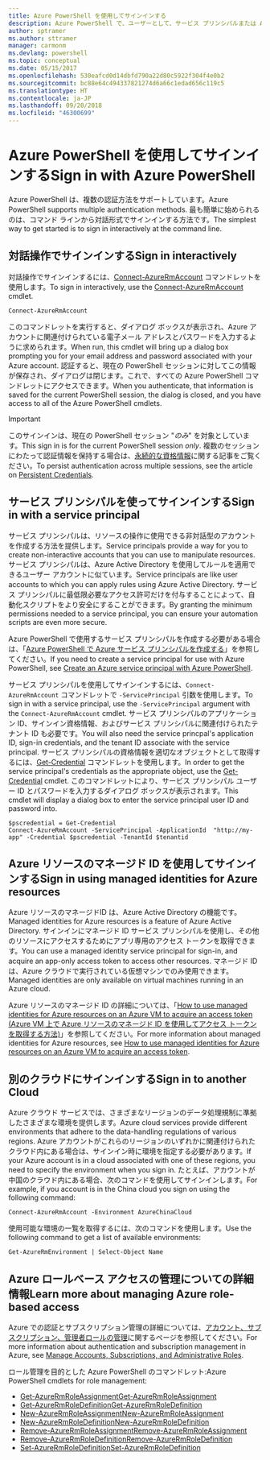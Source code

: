 ```yaml
---
title: Azure PowerShell を使用してサインインする
description: Azure PowerShell で、ユーザーとして、サービス プリンシパルまたは Azure リソースのマネージド ID を使用してサインインする方法。
author: sptramer
ms.author: sttramer
manager: carmonm
ms.devlang: powershell
ms.topic: conceptual
ms.date: 05/15/2017
ms.openlocfilehash: 530eafcd0d14dbfd790a22d80c5922f304f4e0b2
ms.sourcegitcommit: bc88e64c494337821274d6a66c1edad656c119c5
ms.translationtype: HT
ms.contentlocale: ja-JP
ms.lasthandoff: 09/20/2018
ms.locfileid: "46300699"
---
```

# <a name="sign-in-with-azure-powershell"></a><span data-ttu-id="3f619-103">Azure PowerShell を使用してサインインする</span><span class="sxs-lookup"><span data-stu-id="3f619-103">Sign in with Azure PowerShell</span></span>

<span data-ttu-id="3f619-104">Azure PowerShell は、複数の認証方法をサポートしています。</span><span class="sxs-lookup"><span data-stu-id="3f619-104">Azure PowerShell supports multiple authentication methods.</span></span> <span data-ttu-id="3f619-105">最も簡単に始められるのは、コマンド ラインから対話形式でサインインする方法です。</span><span class="sxs-lookup"><span data-stu-id="3f619-105">The simplest way to get started is to sign in interactively at the command line.</span></span>

## <a name="sign-in-interactively"></a><span data-ttu-id="3f619-106">対話操作でサインインする</span><span class="sxs-lookup"><span data-stu-id="3f619-106">Sign in interactively</span></span>

<span data-ttu-id="3f619-107">対話操作でサインインするには、[Connect-AzureRmAccount](/powershell/module/azurerm.profile/connect-azurermaccount) コマンドレットを使用します。</span><span class="sxs-lookup"><span data-stu-id="3f619-107">To sign in interactively, use the [Connect-AzureRmAccount](/powershell/module/azurerm.profile/connect-azurermaccount) cmdlet.</span></span>

```azurepowershell
Connect-AzureRmAccount
```

<span data-ttu-id="3f619-108">このコマンドレットを実行すると、ダイアログ ボックスが表示され、Azure アカウントに関連付けられている電子メール アドレスとパスワードを入力するように求められます。</span><span class="sxs-lookup"><span data-stu-id="3f619-108">When run, this cmdlet will bring up a dialog box prompting you for your email address and password associated with your Azure account.</span></span> <span data-ttu-id="3f619-109">認証すると、現在の PowerShell セッションに対してこの情報が保存され、ダイアログは閉じます。これで、すべての Azure PowerShell コマンドレットにアクセスできます。</span><span class="sxs-lookup"><span data-stu-id="3f619-109">When you authenticate, that information is saved for the current PowerShell session, the dialog is closed, and you have access to all of the Azure PowerShell cmdlets.</span></span>

> [!IMPORTANT]
> <span data-ttu-id="3f619-110">このサインインは、現在の PowerShell セッション "_のみ_" を対象としています。</span><span class="sxs-lookup"><span data-stu-id="3f619-110">This sign in is for the current PowerShell session _only_.</span></span> <span data-ttu-id="3f619-111">複数のセッションにわたって認証情報を保持する場合は、[永続的な資格情報](context-persistence.md)に関する記事をご覧ください。</span><span class="sxs-lookup"><span data-stu-id="3f619-111">To persist authentication across multiple sessions, see the article on [Persistent Credentials](context-persistence.md).</span></span>

## <a name="sign-in-with-a-service-principal"></a><span data-ttu-id="3f619-112">サービス プリンシパルを使ってサインインする</span><span class="sxs-lookup"><span data-stu-id="3f619-112">Sign in with a service principal</span></span>

<span data-ttu-id="3f619-113">サービス プリンシパルは、リソースの操作に使用できる非対話型のアカウントを作成する方法を提供します。</span><span class="sxs-lookup"><span data-stu-id="3f619-113">Service principals provide a way for you to create non-interactive accounts that you can use to manipulate resources.</span></span> <span data-ttu-id="3f619-114">サービス プリンシパルは、Azure Active Directory を使用してルールを適用できるユーザー アカウントに似ています。</span><span class="sxs-lookup"><span data-stu-id="3f619-114">Service principals are like user accounts to which you can apply rules using Azure Active Directory.</span></span> <span data-ttu-id="3f619-115">サービス プリンシパルに最低限必要なアクセス許可だけを付与することによって、自動化スクリプトをより安全にすることができます。</span><span class="sxs-lookup"><span data-stu-id="3f619-115">By granting the minimum permissions needed to a service principal, you can ensure your automation scripts are even more secure.</span></span>

<span data-ttu-id="3f619-116">Azure PowerShell で使用するサービス プリンシパルを作成する必要がある場合は、「[Azure PowerShell で Azure サービス プリンシパルを作成する](create-azure-service-principal-azureps.md)」を参照してください。</span><span class="sxs-lookup"><span data-stu-id="3f619-116">If you need to create a service principal for use with Azure PowerShell, see [Create an Azure service principal with Azure PowerShell](create-azure-service-principal-azureps.md).</span></span>

<span data-ttu-id="3f619-117">サービス プリンシパルを使用してサインインするには、`Connect-AzureRmAccount` コマンドレットで `-ServicePrincipal` 引数を使用します。</span><span class="sxs-lookup"><span data-stu-id="3f619-117">To sign in with a service principal, use the `-ServicePrincipal` argument with the `Connect-AzureRmAccount` cmdlet.</span></span> <span data-ttu-id="3f619-118">サービス プリンシパルのアプリケーション ID、サインイン資格情報、およびサービス プリンシパルに関連付けられたテナント ID も必要です。</span><span class="sxs-lookup"><span data-stu-id="3f619-118">You will also need the service princpal's application ID, sign-in credentials, and the tenant ID associate with the service principal.</span></span> <span data-ttu-id="3f619-119">サービス プリンシパルの資格情報を適切なオブジェクトとして取得するには、[Get-Credential](/powershell/module/microsoft.powershell.security/get-credential) コマンドレットを使用します。</span><span class="sxs-lookup"><span data-stu-id="3f619-119">In order to get the service principal's credentials as the appropriate object, use the [Get-Credential](/powershell/module/microsoft.powershell.security/get-credential) cmdlet.</span></span> <span data-ttu-id="3f619-120">このコマンドレットにより、サービス プリンシパル ユーザー ID とパスワードを入力するダイアログ ボックスが表示されます。</span><span class="sxs-lookup"><span data-stu-id="3f619-120">This cmdlet will display a dialog box to enter the service principal user ID and password into.</span></span>

```azurepowershell-interactive
$pscredential = Get-Credential
Connect-AzureRmAccount -ServicePrincipal -ApplicationId  "http://my-app" -Credential $pscredential -TenantId $tenantid
```

## <a name="sign-in-using-managed-identities-for-azure-resources"></a><span data-ttu-id="3f619-121">Azure リソースのマネージド ID を使用してサインインする</span><span class="sxs-lookup"><span data-stu-id="3f619-121">Sign in using managed identities for Azure resources</span></span>

<span data-ttu-id="3f619-122">Azure リソースのマネージドID は、Azure Active Directory の機能です。</span><span class="sxs-lookup"><span data-stu-id="3f619-122">Managed identities for Azure resources is a feature of Azure Active Directory.</span></span> <span data-ttu-id="3f619-123">サインインにマネージド ID サービス プリンシパルを使用し、その他のリソースにアクセスするためにアプリ専用のアクセス トークンを取得できます。</span><span class="sxs-lookup"><span data-stu-id="3f619-123">You can use a managed identity service principal for sign-in, and acquire an app-only access token to access other resources.</span></span> <span data-ttu-id="3f619-124">マネージド ID は、Azure クラウドで実行されている仮想マシンでのみ使用できます。</span><span class="sxs-lookup"><span data-stu-id="3f619-124">Managed identities are only available on virtual machines running in an Azure cloud.</span></span>

<span data-ttu-id="3f619-125">Azure リソースのマネージド ID の詳細については、「[How to use managed identities for Azure resources on an Azure VM to acquire an access token (Azure VM 上で Azure リソースのマネージド ID を使用してアクセス トークンを取得する方法)](/azure/active-directory/managed-identities-azure-resources/how-to-use-vm-token)」を参照してください。</span><span class="sxs-lookup"><span data-stu-id="3f619-125">For more information about managed identities for Azure resources, see [How to use managed identities for Azure resources on an Azure VM to acquire an access token](/azure/active-directory/managed-identities-azure-resources/how-to-use-vm-token).</span></span>

## <a name="sign-in-to-another-cloud"></a><span data-ttu-id="3f619-126">別のクラウドにサインインする</span><span class="sxs-lookup"><span data-stu-id="3f619-126">Sign in to another Cloud</span></span>

<span data-ttu-id="3f619-127">Azure クラウド サービスでは、さまざまなリージョンのデータ処理規制に準拠したさまざまな環境を提供します。</span><span class="sxs-lookup"><span data-stu-id="3f619-127">Azure cloud services provide different environments that adhere to the data-handling regulations of various regions.</span></span> <span data-ttu-id="3f619-128">Azure アカウントがこれらのリージョンのいずれかに関連付けられたクラウド内にある場合は、サインイン時に環境を指定する必要があります。</span><span class="sxs-lookup"><span data-stu-id="3f619-128">If your Azure account is in a cloud associated with one of these regions, you need to specify the environment when you sign in.</span></span> <span data-ttu-id="3f619-129">たとえば、アカウントが中国のクラウド内にある場合、次のコマンドを使用してサインインします。</span><span class="sxs-lookup"><span data-stu-id="3f619-129">For example, if you account is in the China cloud you sign on using the following command:</span></span>

```azurepowershell-interactive
Connect-AzureRmAccount -Environment AzureChinaCloud
```

<span data-ttu-id="3f619-130">使用可能な環境の一覧を取得するには、次のコマンドを使用します。</span><span class="sxs-lookup"><span data-stu-id="3f619-130">Use the following command to get a list of available environments:</span></span>

```azurepowershell-interactive
Get-AzureRmEnvironment | Select-Object Name
```

## <a name="learn-more-about-managing-azure-role-based-access"></a><span data-ttu-id="3f619-131">Azure ロールベース アクセスの管理についての詳細情報</span><span class="sxs-lookup"><span data-stu-id="3f619-131">Learn more about managing Azure role-based access</span></span>

<span data-ttu-id="3f619-132">Azure での認証とサブスクリプション管理の詳細については、[アカウント、サブスクリプション、管理者ロールの管理](/azure/active-directory/role-based-access-control-configure)に関するページを参照してください。</span><span class="sxs-lookup"><span data-stu-id="3f619-132">For more information about authentication and subscription management in Azure, see [Manage Accounts, Subscriptions, and Administrative Roles](/azure/active-directory/role-based-access-control-configure).</span></span>

<span data-ttu-id="3f619-133">ロール管理を目的とした Azure PowerShell のコマンドレット:</span><span class="sxs-lookup"><span data-stu-id="3f619-133">Azure PowerShell cmdlets for role management:</span></span>

* [<span data-ttu-id="3f619-134">Get-AzureRmRoleAssignment</span><span class="sxs-lookup"><span data-stu-id="3f619-134">Get-AzureRmRoleAssignment</span></span>](/powershell/module/AzureRM.Resources/Get-AzureRmRoleAssignment)
* [<span data-ttu-id="3f619-135">Get-AzureRmRoleDefinition</span><span class="sxs-lookup"><span data-stu-id="3f619-135">Get-AzureRmRoleDefinition</span></span>](/powershell/module/AzureRM.Resources/Get-AzureRmRoleDefinition)
* [<span data-ttu-id="3f619-136">New-AzureRmRoleAssignment</span><span class="sxs-lookup"><span data-stu-id="3f619-136">New-AzureRmRoleAssignment</span></span>](/powershell/module/AzureRM.Resources/New-AzureRmRoleAssignment)
* [<span data-ttu-id="3f619-137">New-AzureRmRoleDefinition</span><span class="sxs-lookup"><span data-stu-id="3f619-137">New-AzureRmRoleDefinition</span></span>](/powershell/module/AzureRM.Resources/New-AzureRmRoleDefinition)
* [<span data-ttu-id="3f619-138">Remove-AzureRmRoleAssignment</span><span class="sxs-lookup"><span data-stu-id="3f619-138">Remove-AzureRmRoleAssignment</span></span>](/powershell/module/AzureRM.Resources/Remove-AzureRmRoleAssignment)
* [<span data-ttu-id="3f619-139">Remove-AzureRmRoleDefinition</span><span class="sxs-lookup"><span data-stu-id="3f619-139">Remove-AzureRmRoleDefinition</span></span>](/powershell/module/AzureRM.Resources/Remove-AzureRmRoleDefinition)
* [<span data-ttu-id="3f619-140">Set-AzureRmRoleDefinition</span><span class="sxs-lookup"><span data-stu-id="3f619-140">Set-AzureRmRoleDefinition</span></span>](/powershell/moduel/AzureRM.Resources/Set-AzureRmRoleDefinition)
